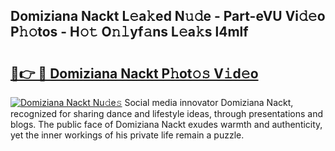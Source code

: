 ## Domiziana Nackt L𝚎a𝚔ed N𝚞𝚍e - Part-eVU Vi𝚍𝚎o P𝚑𝚘tos - H𝚘𝚝 O𝚗𝚕yf𝚊ns L𝚎a𝚔s l4mlf

# <h2><a href="http://kf8a7g.oniu.top/?m=Domiziana+Nackt">🔗👉 🔴 Domiziana Nackt P𝚑ot𝚘𝚜 V𝚒d𝚎o</a></h2>

[![Domiziana Nackt Nu𝚍e𝚜](https://i.imgur.com/0qMVB7G.gif)](http://kf8a7g.oniu.top/?m=Domiziana+Nackt)
Social media innovator Domiziana Nackt, recognized for sharing dance and lifestyle ideas, through presentations and blogs. The public face of Domiziana Nackt exudes warmth and authenticity, yet the inner workings of his private life remain a puzzle.  
